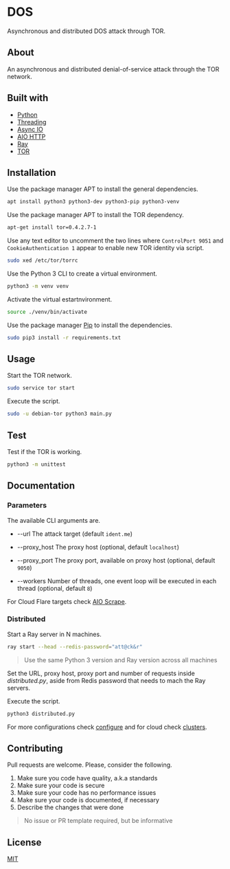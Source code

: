 # DOS

Asynchronous and distributed DOS attack through TOR.

## About

An asynchronous and distributed denial-of-service attack through the TOR network.

## Built with

- [Python](https://www.python.org/)
- [Threading](https://docs.python.org/3/library/threading.html)
- [Async IO](https://docs.python.org/3/library/asyncio.html)
- [AIO HTTP](https://docs.aiohttp.org/en/stable/)
- [Ray](https://www.ray.io/)
- [TOR](https://www.torproject.org/)

## Installation

Use the package manager APT to install the general dependencies.

```sh
apt install python3 python3-dev python3-pip python3-venv
```

Use the package manager APT to install the TOR dependency.

```sh
apt-get install tor=0.4.2.7-1
```

Use any text editor to uncomment the two lines where `ControlPort 9051` and `CookieAuthentication 1` appear to enable new TOR identity via script.

```sh
sudo xed /etc/tor/torrc
```

Use the Python 3 CLI to create a virtual environment.

```sh
python3 -m venv venv
```

Activate the virtual estartnvironment.

```sh
source ./venv/bin/activate
```

Use the package manager [Pip](https://pypi.org/project/pip/) to install the dependencies.

```sh
sudo pip3 install -r requirements.txt
```

## Usage

Start the TOR network.

```sh
sudo service tor start
```

Execute the script.

```sh
sudo -u debian-tor python3 main.py
```

## Test

Test if the TOR is working.

```sh
python3 -m unittest
```

## Documentation

### Parameters

The available CLI arguments are.

- --url The attack target (default `ident.me`)

- --proxy_host The proxy host (optional, default `localhost`)

- --proxy_port The proxy port, available on proxy host (optional, default `9050`)

- --workers Number of threads, one event loop will be executed in each thread (optional, default `8`)

For Cloud Flare targets check [AIO Scrape](https://github.com/pavlodvornikov/aiocfscrape).

### Distributed

Start a Ray server in N machines.

```sh
ray start --head --redis-password="att@ck&r"
```

> Use the same Python 3 version and Ray version across all machines

Set the URL, proxy host, proxy port and number of requests inside *distributed.py*, aside from Redis password that needs to mach the Ray servers.

Execute the script.

```sh
python3 distributed.py
```

For more configurations check [configure](https://docs.ray.io/en/latest/configure.html) and for cloud check [clusters](https://docs.ray.io/en/master/cluster/cloud.html#cluster-cloud).

## Contributing

Pull requests are welcome. Please, consider the following.

1. Make sure you code have quality, a.k.a standards
2. Make sure your code is secure
3. Make sure your code has no performance issues
4. Make sure your code is documented, if necessary
5. Describe the changes that were done

> No issue or PR template required, but be informative

## License

[MIT](./LICENSE.md)
